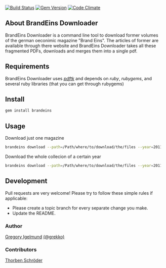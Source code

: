 [![Build Status](https://secure.travis-ci.org/guard/guard.png?branch=master)](http://travis-ci.org/grekko/brandeins) [![Gem Version](https://badge.fury.io/rb/brandeins.png)](http://badge.fury.io/rb/brandeins) [![Code Climate](https://codeclimate.com/badge.png)](https://codeclimate.com/github/grekko/brandeins)

About BrandEins Downloader
--------

BrandEins Downloader is a command line tool to download former volumes
of the german oeconimic magazine "Brand Eins". The articles of former
are available through there website and BrandEins Downloader takes all
these fragmented PDFs, downloads and merges them into a single pdf.


Requirements
--------
BrandEins Downloader uses [*pdftk*](http://www.pdflabs.com/tools/pdftk-the-pdf-toolkit/) and depends on *ruby*, *rubygems*, and
several ruby libraries (that you can get through rubygems)


Install
--------

```bash
gem install brandeins
```


Usage
--------
Download just one magazine

```bash
brandeins download --path=/Path/where/to/download/the/files --year=2011 --volume=5
```

Download the whole collecion of a certain year

```bash
brandeins download --path=/Path/where/to/download/the/files --year=2011 --all
```


Development
--------
Pull requests are very welcome! Please try to follow these simple rules if applicable:
- Please create a topic branch for every separate change you make.
- Update the README.


### Author
[Gregory Igelmund](https://github.com/grekko) [(@grekko)](https://twitter.com/grekko)


### Contributors
[Thorben Schröder](https://github.com/walski)
